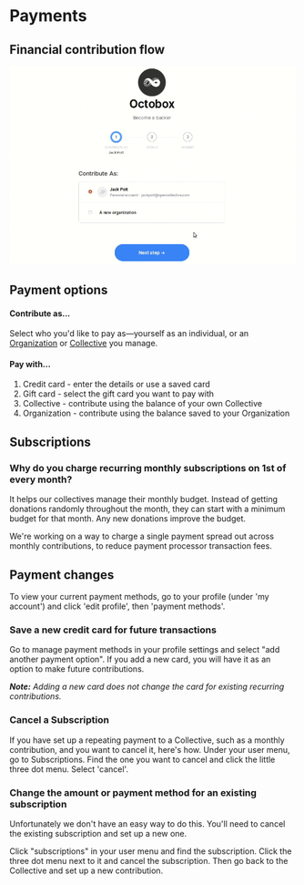 # Payments

## Financial contribution flow

![](../.gitbook/assets/contribution.gif)

## Payment options

#### Contribute as...

Select who you'd like to pay as—yourself as an individual, or an [Organization](organizations.md) or [Collective](../collectives/) you manage.

#### Pay with...

1. Credit card - enter the details or use a saved card
2. Gift card - select the gift card you want to pay with
3. Collective - contribute using the balance of your own Collective
4. Organization - contribute using the balance saved to your Organization

## Subscriptions

### Why do you charge recurring monthly subscriptions on 1st of every month?
It helps our collectives manage their monthly budget. Instead of getting donations randomly throughout the month, they can start with a minimum budget for that month. Any new donations improve the budget.

We're working on a way to charge a single payment spread out across monthly contributions, to reduce payment processor transaction fees.


## Payment changes

To view your current payment methods, go to your profile \(under 'my account'\) and click 'edit profile', then 'payment methods'.

### Save a new credit card for future transactions

Go to manage payment methods in your profile settings and select "add another payment option". If you add a new card, you will have it as an option to make future contributions.

_**Note:** Adding a new card does not change the card for existing recurring contributions._

### Cancel a Subscription

If you have set up a repeating payment to a Collective, such as a monthly contribution, and you want to cancel it, here's how. Under your user menu, go to Subscriptions. Find the one you want to cancel and click the little three dot menu. Select 'cancel'.

### Change the amount or payment method for an existing subscription

Unfortunately we don't have an easy way to do this. You'll need to cancel the existing subscription and set up a new one. 

Click "subscriptions" in your user menu and find the subscription. Click the three dot menu next to it and cancel the subscription. Then go back to the Collective and set up a new contribution.
